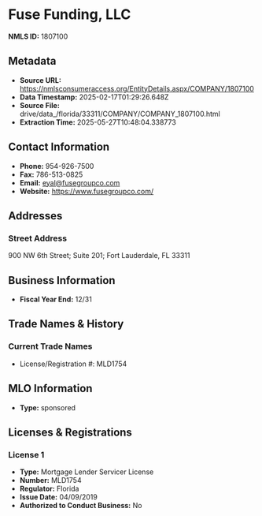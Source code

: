 # Fuse Funding, LLC

**NMLS ID:** 1807100

## Metadata
- **Source URL:** https://nmlsconsumeraccess.org/EntityDetails.aspx/COMPANY/1807100
- **Data Timestamp:** 2025-02-17T01:29:26.648Z
- **Source File:** drive/data_/florida/33311/COMPANY/COMPANY_1807100.html
- **Extraction Time:** 2025-05-27T10:48:04.338773

## Contact Information
- **Phone:** 954-926-7500
- **Fax:** 786-513-0825
- **Email:** eyal@fusegroupco.com
- **Website:** https://www.fusegroupco.com/

## Addresses
### Street Address
900 NW 6th Street; Suite 201; Fort Lauderdale, FL 33311

## Business Information
- **Fiscal Year End:** 12/31

## Trade Names & History
### Current Trade Names
- License/Registration #: MLD1754

## MLO Information
- **Type:** sponsored

## Licenses & Registrations

### License 1
- **Type:** Mortgage Lender Servicer License
- **Number:** MLD1754
- **Regulator:** Florida
- **Issue Date:** 04/09/2019
- **Authorized to Conduct Business:** No
